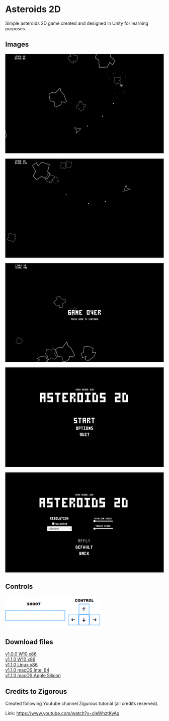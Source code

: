 # Asteroids 2D

Simple asteroids 2D game created and designed in Unity for learning purposes. 

## Images

![Gameplay1](https://github.com/ykupas/asteroids_2d/blob/main/images/Gameplay1.png)

![Gameplay2](https://github.com/ykupas/asteroids_2d/blob/main/images/Gameplay2.png)

![Game Over](https://github.com/ykupas/asteroids_2d/blob/main/images/Gameover.png)

![MainMenu](https://github.com/ykupas/asteroids_2d/blob/main/images/MainMenu.png)

![Options](https://github.com/ykupas/asteroids_2d/blob/main/images/Options.png)

## Controls

![Controls](https://github.com/ykupas/asteroids_2d/blob/main/images/Controls.png)

## Download files

[v1.0.0 W10 x86](https://github.com/ykupas/asteroids_2d/raw/main/Asteroids2D_1.0.0_W10_x86.zip)  
[v1.1.0 W10 x86](https://github.com/ykupas/asteroids_2d/raw/main/Asteroids2D_1.1.0_W10_x86.zip)  
[v1.1.0 Linux x86](https://github.com/ykupas/asteroids_2d/raw/main/Asteroids2D_1.1.0_Linux_x86.zip)  
[v1.1.0 macOS Intel 64](https://github.com/ykupas/asteroids_2d/raw/main/Asteroids2D_1.1.0_macOS_Intel64.zip)  
[v1.1.0 macOS Apple Silicon](https://github.com/ykupas/asteroids_2d/raw/main/Asteroids2D_1.1.0_macOS_AppleSilicon.zip)  

## Credits to Zigorous

Created following Youtube channel Zigurous tutorial (all credits reserved). 

Link: https://www.youtube.com/watch?v=cIeWhztKyAg
